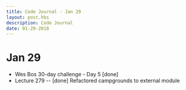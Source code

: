```yaml
---
title: Code Journal - Jan 29
layout: post.hbs
description: Code Journal
date: 01-29-2018
---
```

# Jan 29

- Wes Bos 30-day challenge - Day 5 [done]
- Lecture 279 -- [done] Refactored campgrounds to external module